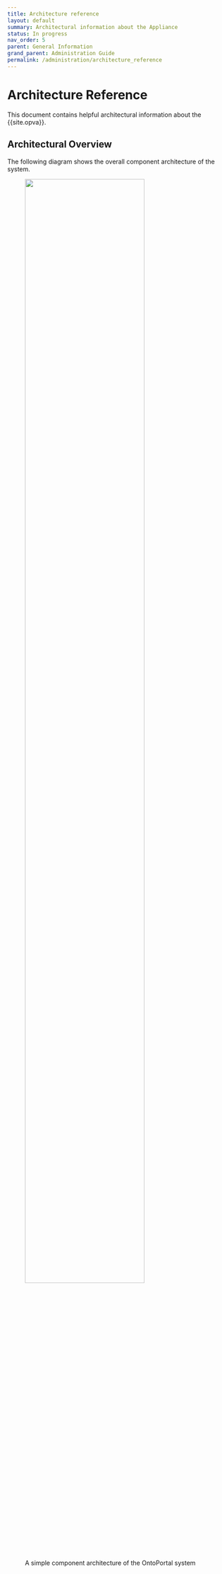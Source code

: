 ```yaml
---
title: Architecture reference
layout: default
summary: Architectural information about the Appliance
status: In progress
nav_order: 5
parent: General Information
grand_parent: Administration Guide
permalink: /administration/architecture_reference
---
```


# Architecture Reference

This document contains helpful architectural information about the {{site.opva}}.

## Architectural Overview

The following diagram shows the overall component architecture of the system.

<figure>
  <img src="{{site.baseimgs}}/ontoportal-architecture-ncbo-original.png" style="width:80%"/>
  <figcaption>A simple component architecture of the OntoPortal system</figcaption>
</figure>
